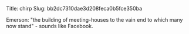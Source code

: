 Title: chirp
Slug: bb2dc7310dae3d208feca0b5fce350ba

Emerson: "the building of meeting-houses to the vain end to which many now stand" - sounds like Facebook.
